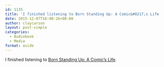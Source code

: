 ```yaml
---
id: 1135
title: 'I finished listening to Born Standing Up: A Comic&#8217;s Life'
date: 2015-12-07T16:00:26+00:00
author: claycarson
layout: post-simple
categories: 
  - Audiobook
  - Media
format: aside
---
```

I finished listening to [Born Standing Up: A Comic&#8217;s Life](http://amazon.com/exec/obidos/ASIN/1416553649/claycarson0c-20).<!--more-->